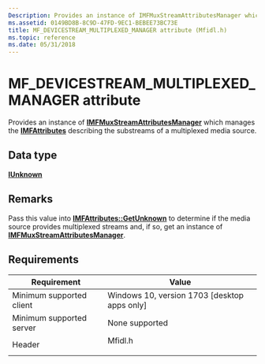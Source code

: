 ```yaml
---
Description: Provides an instance of IMFMuxStreamAttributesManager which manages the IMFAttributes describing the substreams of a multiplexed media source.
ms.assetid: 0149BD8B-8C9D-47FD-9EC1-BEBEE73BC73E
title: MF_DEVICESTREAM_MULTIPLEXED_MANAGER attribute (Mfidl.h)
ms.topic: reference
ms.date: 05/31/2018
---
```


# MF\_DEVICESTREAM\_MULTIPLEXED\_MANAGER attribute

Provides an instance of [**IMFMuxStreamAttributesManager**](/windows/desktop/api/mfobjects/nn-mfobjects-imfmuxstreamattributesmanager) which manages the [**IMFAttributes**](/windows/desktop/api/mfobjects/nn-mfobjects-imfattributes) describing the substreams of a multiplexed media source.

## Data type

**[**IUnknown**](/windows/win32/api/unknwn/nn-unknwn-iunknown)**

## Remarks

Pass this value into [**IMFAttributes::GetUnknown**](/windows/desktop/api/mfobjects/nf-mfobjects-imfattributes-getunknown) to determine if the media source provides multiplexed streams and, if so, get an instance of [**IMFMuxStreamAttributesManager**](/windows/desktop/api/mfobjects/nn-mfobjects-imfmuxstreamattributesmanager).

## Requirements



| Requirement | Value |
|-------------------------------------|------------------------------------------------------------------------------------|
| Minimum supported client<br/> | Windows 10, version 1703 \[desktop apps only\]<br/>                          |
| Minimum supported server<br/> | None supported<br/>                                                          |
| Header<br/>                   | <dl> <dt>Mfidl.h</dt> </dl> |



 

 

